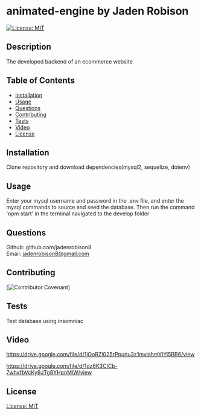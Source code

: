 # animated-engine by Jaden Robison

[![License: MIT](https://img.shields.io/badge/License-MIT-yellow.svg)](https://opensource.org/licenses/MIT)

## Description
The developed backend of an ecommerce website

## Table of Contents
* [Installation](#installation)
* [Usage](#usage)
* [Questions](#questions)
* [Contributing](#contributing)
* [Tests](#tests)
* [Video](#video)
* [License](#license)

## Installation
Clone repository and download dependencies(mysql2, sequelize, dotenv)

## Usage
Enter your mysql username and password in the .env file, and enter the mysql commands to source and seed the database. Then run the command 'npm start' in the terminal navigated to the develop folder

## Questions
Github: github.com/jadenrobison8  
Email: jadenrobison8@gmail.com

## Contributing

[![Contributor Covenant](https://img.shields.io/badge/Contributor%20Covenant-2.0-4baaaa.svg)]


## Tests
Test database using insomniac

## Video
https://drive.google.com/file/d/1jOoRZl025rPpunu3z1mviahmYIYi5BB6/view

https://drive.google.com/file/d/1dz6K3CICb-7whxfbVcKy9JTg8YHpnMlW/view

## License

[License: MIT](https://opensource.org/licenses/MIT)

